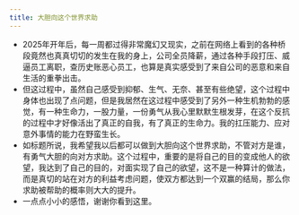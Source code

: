 ```yaml
---
title: 大胆向这个世界求助
---
```


- 2025年开年后，每一周都过得非常魔幻又现实，之前在网络上看到的各种桥段竟然也真真切切的发生在我的身上，公司全员降薪，通过各种手段打压、威逼员工离职，查历史账恶心员工，也算是真实感受到了来自公司的恶意和来自生活的重拳出击。
- 但这过程中，虽然自己感受到抑郁、生气、无奈、甚至有些绝望，这个过程中身体也出现了点问题，但是我居然在这过程中感受到了另外一种生机勃勃的感觉，有一种生命力，一股力量，一份勇气从我心里默默生根发芽，在这个反抗的过程中才好像活出了真正的自我，有了真正的生命力。我的扛压能力、应对意外事情的能力在野蛮生长。
- 如标题所说，我希望我以后都可以做到大胆向这个世界求助，不管对方是谁，有勇气大胆的向对方求助。这个过程中，重要的是将自己的目的变成他人的欲望，我达到了自己的目的，对面实现了自己的欲望，这不是一种算计的做法，而是真切的站在对方的利益考虑问题，使双方都达到一个双赢的结局，那么你求助被帮助的概率则大大的提升。
- 一点点小小的感悟，谢谢你看到这里。
